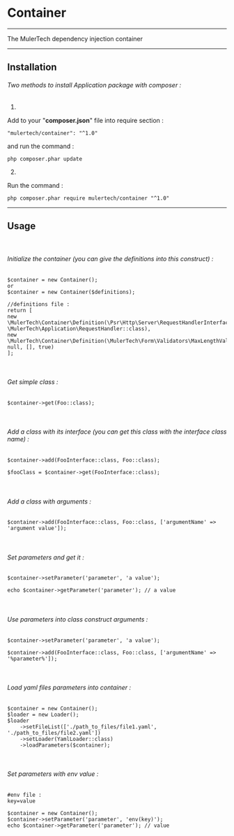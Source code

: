 
# Container

___

The MulerTech dependency injection container

___

## Installation

###### _Two methods to install Application package with composer :_

1.
Add to your "**composer.json**" file into require section :

```
"mulertech/container": "^1.0"
```

and run the command :

```
php composer.phar update
```

2.
Run the command :

```
php composer.phar require mulertech/container "^1.0"
```

___

## Usage

<br>

###### _Initialize the container (you can give the definitions into this construct) :_

```
$container = new Container();
or
$container = new Container($definitions);
```
```
//definitions file :
return [
new \MulerTech\Container\Definition(\Psr\Http\Server\RequestHandlerInterface::class, \MulerTech\Application\RequestHandler::class),
new \MulerTech\Container\Definition(\MulerTech\Form\Validators\MaxLengthValidator::class, null, [], true)
];
```

<br>

###### _Get simple class :_

```
$container->get(Foo::class);
```

<br>

###### _Add a class with its interface (you can get this class with the interface class name) :_

```
$container->add(FooInterface::class, Foo::class);

$fooClass = $container->get(FooInterface::class);
```

<br>

###### _Add a class with arguments :_

```
$container->add(FooInterface::class, Foo::class, ['argumentName' => 'argument value']);
```

<br>

###### _Set parameters and get it :_

```
$container->setParameter('parameter', 'a value');

echo $container->getParameter('parameter'); // a value
```

<br>

###### _Use parameters into class construct arguments :_

```
$container->setParameter('parameter', 'a value');

$container->add(FooInterface::class, Foo::class, ['argumentName' => '%parameter%']);
```

<br>

###### _Load yaml files parameters into container :_

```
$container = new Container();
$loader = new Loader();
$loader
    ->setFileList(['./path_to_files/file1.yaml', './path_to_files/file2.yaml'])
    ->setLoader(YamlLoader::class)
    ->loadParameters($container);
```

<br>

###### _Set parameters with env value :_

```
#env file :
key=value
```

```
$container = new Container();
$container->setParameter('parameter', 'env(key)');
echo $container->getParameter('parameter'); // value
```


